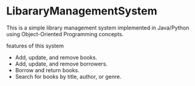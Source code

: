 # LibararyManagementSystem

This is a simple library management system implemented in Java/Python using Object-Oriented Programming concepts.

features of this system
- Add, update, and remove books.
- Add, update, and remove borrowers.
- Borrow and return books.
- Search for books by title, author, or genre.
